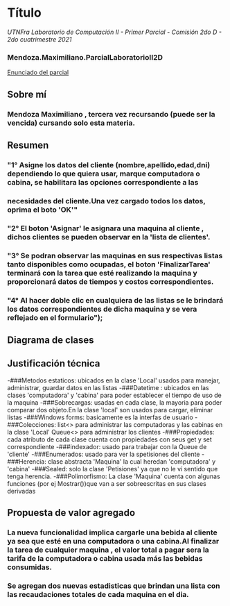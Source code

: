 # Título
*UTNFra Laboratorio de Computación II - Primer Parcial - Comisión 2do D - 2do cuatrimestre 2021*

### Mendoza.Maximiliano.ParcialLaboratorioII2D

[Enunciado del parcial](https://codeutnfra.github.io/programacion_2_laboratorio_2_apuntes/docs/evaluaciones/parciales/2d-primer-parcial/)

## Sobre mí
### Mendoza Maximiliano , tercera vez recursando (puede ser la vencida) cursando solo esta materia.

## Resumen

### "1° Asigne los datos del cliente (nombre,apellido,edad,dni) dependiendo lo que quiera usar, marque computadora o cabina, se habilitara las opciones correspondiente a las
### necesidades del cliente.Una vez cargado todos los datos, oprima el boto 'OK'"        
### "2° El boton 'Asignar' le asignara una maquina al cliente , dichos clientes se pueden observar en la 'lista de clientes'.         
### "3° Se podran observar las maquinas en sus respectivas listas tanto disponibles como ocupadas, el boton 'FinalizarTarea' terminará con la tarea que esté realizando la maquina y proporcionará datos de tiempos y costos correspondientes.
### "4° Al hacer doble clic en cualquiera de las listas se le brindará los datos correspondientes de dicha maquina y se vera reflejado en el formulario");

## Diagrama de clases


## Justificación técnica
-###Metodos estaticos: ubicados en la clase 'Local' usados para manejar, administrar, guardar datos en las listas
-###Datetime : ubicados en las clases  'computadora' y 'cabina' para poder establecer el tiempo de uso de la maquina
-###Sobrecargas: usadas en cada clase, la mayoria para poder comparar dos objeto.En la clase 'local' son usados para cargar, eliminar listas
-###Windows forms: basicamente es la interfas de usuario
-###Colecciones: list<> para administrar las computadoras y las cabinas  en la clase 'Local' Queue<> para administrar los clientes
-###Propiedades: cada atributo de cada clase cuenta con propiedades con seus get y set correspondiente
-###indexador: usado para trabajar con la Queue de 'cliente'
-###Enumerados: usado para ver la spetisiones del cliente
-###Herencia: clase abstracta 'Maquina' la cual heredan 'computadora' y 'cabina' 
-###Sealed: solo la clase 'Petisiones' ya que no le ví sentido que tenga herencia.
-###Polimorfismo: La clase 'Maquina' cuenta con algunas funciones (por ej Mostrar())que van a ser sobreescritas en sus clases derivadas


## Propuesta de valor agregado
### La nueva funcionalidad implica cargarle una bebida al cliente ya sea que esté en una computadora o una cabina.Al finalizar la tarea de cualquier maquina , el valor total a pagar sera la tarifa de la computadora o cabina usada más las bebidas consumidas.
### Se agregan dos nuevas estadisticas que brindan una lista con las recaudaciones totales de cada maquina en el dia.
